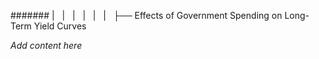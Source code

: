 ####### |   |   |   |   |   |   ├── Effects of Government Spending on Long-Term Yield Curves

*Add content here*